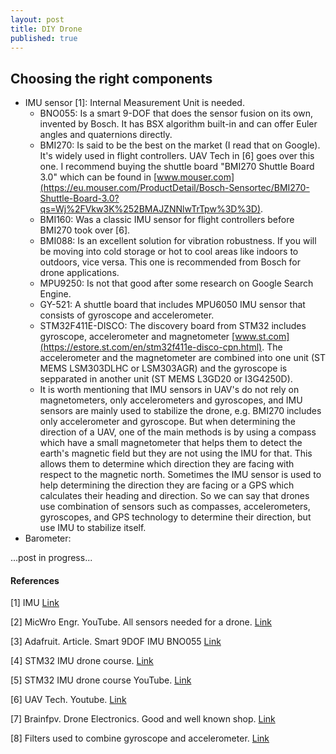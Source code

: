 ```yaml
---
layout: post
title: DIY Drone
published: true
---
```


## Choosing the right components

* IMU sensor [1]: Internal Measurement Unit is needed.
  * BNO055: Is a smart 9-DOF that does the sensor fusion on its own, invented by Bosch. It has BSX algorithm built-in and can offer Euler angles and quaternions directly.
  * BMI270: Is said to be the best on the market (I read that on Google). It's widely used in flight controllers. UAV Tech in [6] goes over this one. I recommend buying the shuttle board "BMI270 Shuttle Board 3.0" which can be found in [www.mouser.com](https://eu.mouser.com/ProductDetail/Bosch-Sensortec/BMI270-Shuttle-Board-3.0?qs=Wj%2FVkw3K%252BMAJZNNlwTrTpw%3D%3D).
  * BMI160: Was a classic IMU sensor for flight controllers before BMI270 took over [6]. 
  * BMI088: Is an excellent solution for vibration robustness. If you will be moving into cold storage or hot to cool areas like indoors to outdoors, vice versa. This one is recommended from Bosch for drone applications.
  * MPU9250: Is not that good after some research on Google Search Engine.
  * GY-521: A shuttle board that includes MPU6050 IMU sensor that consists of gyroscope and accelerometer.
  * STM32F411E-DISCO: The discovery board from STM32 includes gyroscope, accelerometer and magnetometer [www.st.com](https://estore.st.com/en/stm32f411e-disco-cpn.html). The accelerometer and the magnetometer are combined into one unit (ST MEMS LSM303DLHC or LSM303AGR) and the gyroscope is sepparated in another unit (ST MEMS L3GD20 or I3G4250D).
  * It is worth mentioning that IMU sensors in UAV's do not rely on magnetometers, only accelerometers and gyroscopes, and IMU sensors are mainly used to stabilize the drone, e.g. BMI270 includes only accelerometer and gyroscope. But when determining the direction of a UAV, one of the main methods is by using a compass which have a small magnetometer that helps them to detect the earth's magnetic field but they are not using the IMU for that. This allows them to determine which direction they are facing with respect to the magnetic north. Sometimes the IMU sensor is used to help determining the direction they are facing or a GPS which calculates their heading and direction. So we can say that drones use combination of sensors such as compasses, accelerometers, gyroscopes, and GPS technology to determine their direction, but use IMU to stabilize itself.  
* Barometer: 


...post in progress...

#### References

[1] IMU [Link](https://surveygyaan.medium.com/sensors-used-in-drones-e6f29be61fb4#:~:text=Gyroscopes%20are%20versatile%20tool%20for,accelerometers%2C%20which%20measure%20linear%20acceleration.)

[2] MicWro Engr. YouTube. All sensors needed for a drone. [Link](https://www.youtube.com/watch?v=filjKFjQw4U)

[3] Adafruit. Article. Smart 9DOF IMU BNO055 [Link](https://www.adafruit.com/product/2472)

[4] STM32 IMU drone course. [Link](https://www.steppeschool.com/courses/stm32-hal-orientation-estimation)

[5] STM32 IMU drone course YouTube. [Link](https://www.youtube.com/watch?v=UEnWlSgGPiE)

[6] UAV Tech. Youtube. [Link](https://www.youtube.com/watch?v=vRsp-3m4WtE)

[7] Brainfpv. Drone Electronics. Good and well known shop. [Link](https://www.brainfpv.com/)

[8] Filters used to combine gyroscope and accelerometer. [Link](https://www.reddit.com/r/Quadcopter/comments/328a90/how_is_an_accelerometer_useful/)

